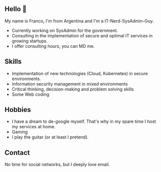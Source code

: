 ## Hello 👋

My name is Franco, I'm from Argentina and I'm a IT-Nerd-SysAdmin-Guy.

* Currently working on SysAdmin for the government.
* Consulting in the implementation of secure and optimal IT services in growing startups.
* I offer consulting hours, you can MD me.

## Skills

* Implementation of new technologies (Cloud, Kubernetes) in secure environments.
* Information security management in mixed environments
* Critical thinking, decision-making and problem solving skills
* Some Web coding

## Hobbies

* I have a dream to de-google myself. That's why in my spare time I host my services at home.
* Gaming
* I play the guitar (or at least I pretend).

## Contact

No time for social networks, but I deeply love email.